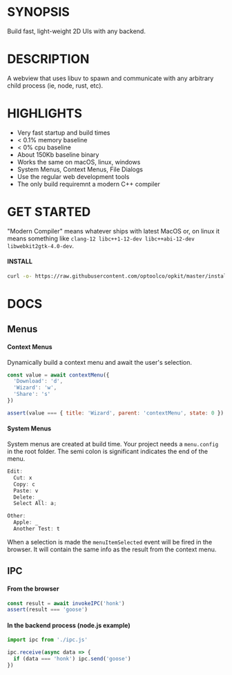 # SYNOPSIS

Build fast, light-weight 2D UIs with any backend.


# DESCRIPTION

A webview that uses libuv to spawn and communicate with
any arbitrary child process (ie, node, rust, etc).


# HIGHLIGHTS

- Very fast startup and build times
- < 0.1% memory baseline
- < 0% cpu baseline
- About 150Kb baseline binary
- Works the same on macOS, linux, windows
- System Menus, Context Menus, File Dialogs
- Use the regular web development tools
- The only build requiremnt a modern C++ compiler


# GET STARTED

"Modern Compiler" means whatever ships with latest MacOS or, on linux
it means something like `clang-12 libc++1-12-dev libc++abi-12-dev libwebkit2gtk-4.0-dev`.

#### INSTALL

```bash
curl -o- https://raw.githubusercontent.com/optoolco/opkit/master/install.sh | bash
```


# DOCS

## Menus

#### Context Menus

Dynamically build a context menu and await the user's selection.

```js
const value = await contextMenu({
  'Download': 'd',
  'Wizard': 'w',
  'Share': 's'
})

assert(value === { title: 'Wizard', parent: 'contextMenu', state: 0 })
```

#### System Menus

System menus are created at build time. Your project needs a `menu.config`
in the root folder. The semi colon is significant indicates the end of the menu.

```js
Edit:
  Cut: x
  Copy: c
  Paste: v
  Delete: _
  Select All: a;

Other:
  Apple: _
  Another Test: t
```

When a selection is made the `menuItemSelected` event will be fired in the
browser. It will contain the same info as the result from the context menu.

## IPC

#### From the browser

```js
const result = await invokeIPC('honk')
assert(result === 'goose')
```

#### In the backend process (node.js example)

```js
import ipc from './ipc.js'

ipc.receive(async data => {
  if (data === 'honk') ipc.send('goose')
})
```


[01]:https://developer.apple.com/documentation/webkit/wkwebview
[00]:https://developer.apple.com/videos/play/wwdc2020/10188/
[0]:https://github.com/webview/webview/blob/master/webview.h
[1]:https://github.com/javalikescript/webview-c/blob/master/webview-cocoa.c#L508
[2]:https://github.com/PerBothner/DomTerm/blob/1a8eadb111b5c4eab8dce00f5f672801af52d8f5/native/webview.cc#L33
[4]:https://github.com/electron/electron/blob/6b6ffbdd107f4633b2b70d0e41be64aa65efc540/shell/browser/ui/cocoa/electron_menu_controller.mm

[5]:https://github.com/progrium/macdriver/blob/5eac15a75a75a7f275eca60ba2e64e6f29f16061/cocoa/NSWindow.go
